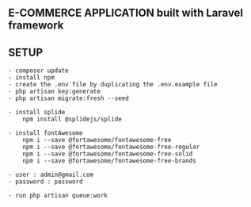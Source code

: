 ## E-COMMERCE APPLICATION built with Laravel framework

## SETUP
    - composer update
    - install npm
    - create the .env file by duplicating the .env.example file
    - php artisan key:generate 
    - php artisan migrate:fresh --seed
    
    - install splide 
        npm install @splidejs/splide
        
    - install fontAwesome
        npm i --save @fortawesome/fontawesome-free              
        npm i --save @fortawesome/fontawesome-free-regular  
        npm i --save @fortawesome/fontawesome-free-solid
        npm i --save @fortawesome/fontawesome-free-brands   
        
    - user : admin@gmail.com
    - password : password   
    
    - run php artisan queue:work 



    

 
    
 


